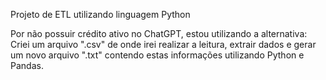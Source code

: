Projeto de ETL utilizando linguagem Python

Por não possuir crédito ativo no ChatGPT, estou utilizando a alternativa:
    Criei um arquivo ".csv" de onde irei realizar a leitura, extrair dados e gerar um novo arquivo ".txt" contendo estas informações utilizando Python e Pandas.
